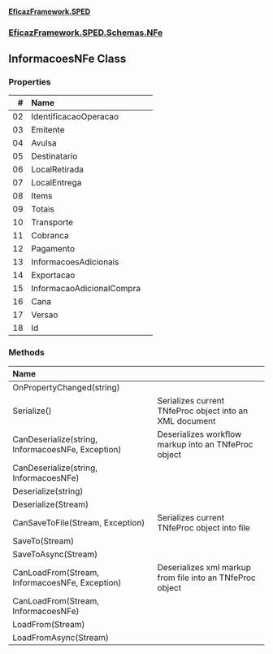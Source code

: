 #### [EficazFramework.SPED](EficazFrameworkSPED.md 'EficazFramework SPED')
### [EficazFramework.SPED.Schemas.NFe](EficazFramework.SPED.Schemas.NFe.md 'EficazFramework.SPED.Schemas.NFe')

## InformacoesNFe Class
### Properties

| # | Name | |
| ---: | :--- | :--- |
| 02 | IdentificacaoOperacao |  |
| 03 | Emitente |  |
| 04 | Avulsa |  |
| 05 | Destinatario |  |
| 06 | LocalRetirada |  |
| 07 | LocalEntrega |  |
| 08 | Items |  |
| 09 | Totais |  |
| 10 | Transporte |  |
| 11 | Cobranca |  |
| 12 | Pagamento |  |
| 13 | InformacoesAdicionais |  |
| 14 | Exportacao |  |
| 15 | InformacaoAdicionalCompra |  |
| 16 | Cana |  |
| 17 | Versao |  |
| 18 | Id |  |
### Methods

| Name | |
| :--- | :--- |
| OnPropertyChanged(string) |  |
| Serialize() | Serializes current TNfeProc object into an XML document |
| CanDeserialize(string, InformacoesNFe, Exception) | Deserializes workflow markup into an TNfeProc object |
| CanDeserialize(string, InformacoesNFe) |  |
| Deserialize(string) |  |
| Deserialize(Stream) |  |
| CanSaveToFile(Stream, Exception) | Serializes current TNfeProc object into file |
| SaveTo(Stream) |  |
| SaveToAsync(Stream) |  |
| CanLoadFrom(Stream, InformacoesNFe, Exception) | Deserializes xml markup from file into an TNfeProc object |
| CanLoadFrom(Stream, InformacoesNFe) |  |
| LoadFrom(Stream) |  |
| LoadFromAsync(Stream) |  |
